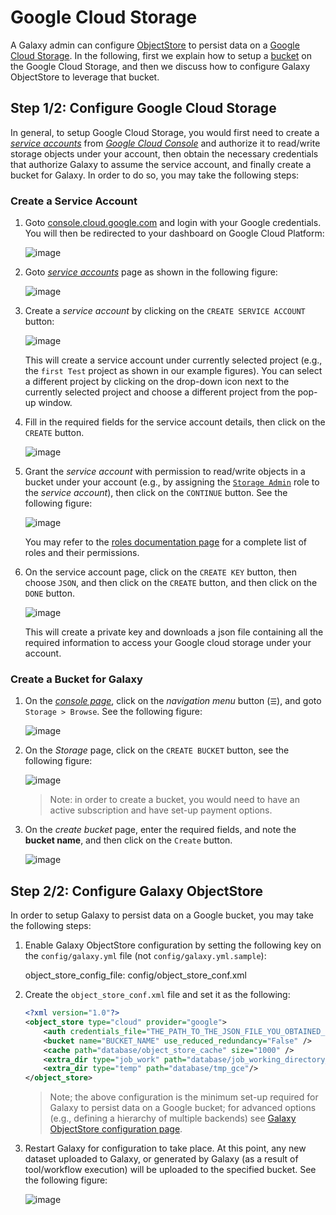 # Google Cloud Storage

A Galaxy admin can configure [ObjectStore](/src/admin/objectstore/index.md) to 
persist data on a [Google Cloud Storage](https://cloud.google.com/storage/).
In the following, first we explain how to setup a [bucket](https://cloud.google.com/storage/docs/key-terms#buckets)
on the Google Cloud Storage, and then we discuss how to configure Galaxy 
ObjectStore to leverage that bucket.

## Step 1/2: Configure Google Cloud Storage

In general, to setup Google Cloud Storage, you would first need to create 
a _[service accounts](https://cloud.google.com/compute/docs/access/service-accounts)_
from _[Google Cloud Console](console.cloud.google.com)_ and authorize it to read/write 
storage objects under your account, then obtain the necessary credentials that 
authorize Galaxy to assume the service account, and finally create a bucket for Galaxy. 
In order to do so, you may take the following steps:

### Create a Service Account
1. Goto [console.cloud.google.com](console.cloud.google.com) and login
with your Google credentials. You will then be redirected to your dashboard
on Google Cloud Platform:

    ![image](/src/admin/objectstore/gce/01.png)
 
 2. Goto _[service accounts](https://cloud.google.com/compute/docs/access/service-accounts)_
 page as shown in the following figure:
 
    ![image](/src/admin/objectstore/gce/02.png)
    
3. Create a _service account_ by clicking on the `CREATE SERVICE ACCOUNT` button: 

    ![image](/src/admin/objectstore/gce/03.png) 
    
    This will create a service account under currently selected project (e.g., 
    the `first Test` project as shown in our example figures). You can select a 
    different project by clicking on the drop-down icon next to the currently 
    selected project and choose a different project from the pop-up window.
    
4. Fill in the required fields for the service account details, then 
click on the `CREATE` button. 

    ![image](/src/admin/objectstore/gce/04.png)
    
5. Grant the _service account_ with permission to read/write 
objects in a bucket under your account (e.g., by assigning the
[`Storage Admin`](https://cloud.google.com/iam/docs/understanding-roles#storage-roles) 
role to the _service account_), then click on the `CONTINUE` button. 
See the following figure:

    ![image](/src/admin/objectstore/gce/05.png)
    
    You may refer to the [roles documentation page](https://cloud.google.com/iam/docs/understanding-roles)
    for a complete list of roles and their permissions. 
    
6.  On the service account page, click on the `CREATE KEY` button,
then choose `JSON`, and then click on the `CREATE` button, and then 
click on the `DONE` button.

    ![image](/src/admin/objectstore/gce/06.png) 

    This will create a private key and downloads a json file containing all the 
    required information to access your Google cloud storage under your account. 
    
### Create a Bucket for Galaxy
1. On the [_console page_](console.cloud.google.com/), click on the _navigation menu_ 
button (`☰`), and goto `Storage > Browse`. See the following figure:

    ![image](/src/admin/objectstore/gce/07.png) 
    
2. On the _Storage_ page, click on the `CREATE BUCKET` button, see the following 
figure:

    ![image](/src/admin/objectstore/gce/08.png) 

    > Note: in order to create a bucket, you would need to have an active subscription 
    and have set-up payment options. 
    
3. On the _create bucket_ page, enter the required fields, and note the **bucket name**,
and then click on the `Create` button.

    ![image](/src/admin/objectstore/gce/09.png)

## Step 2/2: Configure Galaxy ObjectStore
 
In order to setup Galaxy to persist data on a Google bucket, you may take the 
following steps:

1. Enable Galaxy ObjectStore configuration by setting the following key
on the `config/galaxy.yml` file (not `config/galaxy.yml.sample`):

    object_store_config_file: config/object_store_conf.xml
    
2. Create the `object_store_conf.xml` file and set it as the following:

    ```xml
    <?xml version="1.0"?>
    <object_store type="cloud" provider="google">
        <auth credentials_file="THE_PATH_TO_THE_JSON_FILE_YOU_OBTAINED_FROM_GOOGLE" />
        <bucket name="BUCKET_NAME" use_reduced_redundancy="False" />
        <cache path="database/object_store_cache" size="1000" />
        <extra_dir type="job_work" path="database/job_working_directory_gce"/>
        <extra_dir type="temp" path="database/tmp_gce"/>
    </object_store>
    ```

    > Note; the above configuration is the minimum set-up required for Galaxy 
    to persist data on a Google bucket; for advanced options (e.g., defining a 
    hierarchy of multiple backends) see 
    [Galaxy ObjectStore configuration page]((/src/admin/objectstore/index.md)).

3. Restart Galaxy for configuration to take place. At this point, any new dataset
uploaded to Galaxy, or generated by Galaxy (as a result of tool/workflow execution)
will be uploaded to the specified bucket. See the following figure: 

    ![image](/src/admin/objectstore/gce/10.png)
